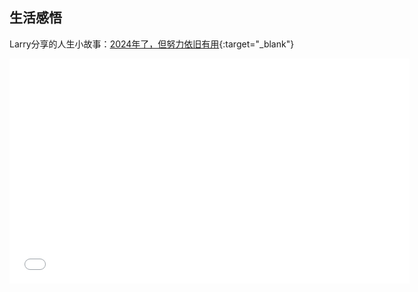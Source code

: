 ## 生活感悟
Larry分享的人生小故事：[2024年了，但努力依旧有用](https://www.bilibili.com/video/BV1Gi4y1W7Jt/?spm_id_from=333.1007.top_right_bar_window_history.content.click&vd_source=a69c9948d8c31b427ccd421455913cab){:target="_blank"}

<iframe src="//player.bilibili.com/player.html?aid=539026586&bvid=BV1Gi4y1W7Jt&cid=1413238812&p=1"width="640" height="360" scrolling="no" border="1" frameborder="yes" framespacing="0" allowfullscreen="true" allow="autoplay; encrypted-media"> </iframe>
